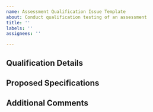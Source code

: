 ```yaml
---
name: Assessment Qualification Issue Template
about: Conduct qualification testing of an assessment
title: ''
labels: ''
assignees: ''

---
```

<!--- Provide a general summary of the assessment to be -->
<!--- submitted for qualification in the Title above -->

## Qualification Details
<!--- What assessment(s) is/are being submitted for qualification -->
<!--- This should include if this is a new assessment or -->
<!--- an update to an existing assessment. -->

## Proposed Specifications
<!--- Not required, are there specifications for this qualification already  -->

## Additional Comments
<!--- Not required, anything else import pertaining to this qualification -->

